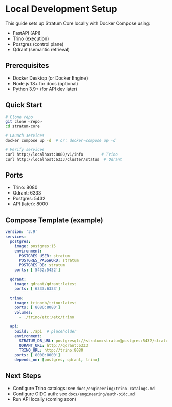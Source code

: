 # Local Development Setup

This guide sets up Stratum Core locally with Docker Compose using:
- FastAPI (API)
- Trino (execution)
- Postgres (control plane)
- Qdrant (semantic retrieval)

## Prerequisites
- Docker Desktop (or Docker Engine)
- Node.js 18+ for docs (optional)
- Python 3.9+ (for API dev later)

## Quick Start

```bash
# Clone repo
git clone <repo>
cd stratum-core

# Launch services
docker compose up -d  # or: docker-compose up -d

# Verify services
curl http://localhost:8080/v1/info        # Trino
curl http://localhost:6333/cluster/status  # Qdrant
```

## Ports
- Trino: 8080
- Qdrant: 6333
- Postgres: 5432
- API (later): 8000

## Compose Template (example)
```yaml
version: '3.9'
services:
  postgres:
    image: postgres:15
    environment:
      POSTGRES_USER: stratum
      POSTGRES_PASSWORD: stratum
      POSTGRES_DB: stratum
    ports: ['5432:5432']

  qdrant:
    image: qdrant/qdrant:latest
    ports: ['6333:6333']

  trino:
    image: trinodb/trino:latest
    ports: ['8080:8080']
    volumes:
      - ./trino/etc:/etc/trino

  api:
    build: ./api  # placeholder
    environment:
      STRATUM_DB_URL: postgresql://stratum:stratum@postgres:5432/stratum
      QDRANT_URL: http://qdrant:6333
      TRINO_URL: http://trino:8080
    ports: ['8000:8000']
    depends_on: [postgres, qdrant, trino]
```

## Next Steps
- Configure Trino catalogs: see `docs/engineering/trino-catalogs.md`
- Configure OIDC auth: see `docs/engineering/auth-oidc.md`
- Run API locally (coming soon)
